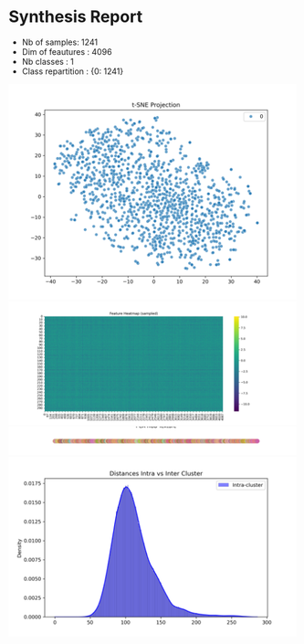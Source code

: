 # Synthesis Report

- Nb of samples: 1241
- Dim of feautures : 4096
- Nb classes : 1
- Class repartition : {0: 1241}

![t-SNE](tsne.png)
![Heatmap](heatmap.png)
![PCA Texture](texture_rgb.png)
![Distances](distances.png)